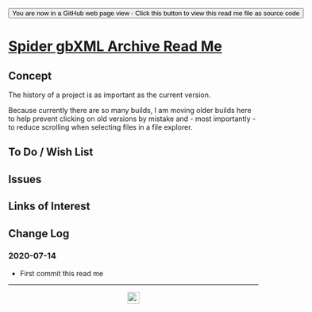 <span style=display:none; >  <a href="https://ladybug-tools.github.io/spider-2020/#spider-gbxml-archive/README.md" title="View file as a web page.">You are now in a GitHub source code view - click this link to view Read Me file as a web page</a> </span>

<div><input type=button onclick=window.top.location.href="https://github.com/ladybug-tools/spider-2020/blob/master/spider-gbxml-archive/README.md" value='You are now in a GitHub web page view - Click this button to view this read me file as source code' ></div>


# [Spider gbXML Archive Read Me]( https://www.ladybug.tools/spider-2020/spider-gbxml-archive/ )

<!--
<iframe src=https://www.ladybug.tools/spider-2020/spider-gbxml-archive/ class=iframe-resize ></iframe></div>
_Spider ZZZZZ Viewer_

### Full Screen: [Spider gbXML Archive]( https://www.ladybug.tools/spider-2020/spider-gbxml-archive/README.md )
-->


## Concept

The history of a project is as important as the current version.

Because currently there are so many builds, I am moving older builds here to help prevent clicking on old versions by mistake and - most importantly - to reduce scrolling when selecting files in a file explorer.



## To Do / Wish List


## Issues


## Links of Interest


## Change Log


### 2020-07-14

* First commit this read me


***

<center title="hello! Click me to go up to the top" ><a href=javascript:window.scrollTo(0,0); style=text-decoration:none; > <img width=24 src="https://ladybug.tools/artwork/icons_bugs/ico/spider.ico" > </a></center>

